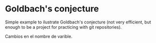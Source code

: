 # Goldbach's conjecture

Simple example to ilustrate Goldbach's conjecture (not very efficient, but enough to be a project for practicing with git repositories).

Cambios en el nombre de varible.
